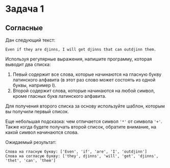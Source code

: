# Задача 1
## Согласные
Дан следующий текст:
```
Even if they are djinns, I will get djinns that can outdjinn them.
```
Используя регулярные выражения, напишите программу, которая выводит два списка:

1. Певый содержит все слова, которые начинаются на гласную букву латинского алфавита (в этот раз слово может состоять из одной буквы, например I).
2. Второй содержит слова, которые начинаются на любой символ, кроме гласных букв латинского алфавита.

Для получения второго списка за основу используйте шаблон, которым вы получили первый список.

Еще небольшая подсказка: чем отличается символ `'*'` от символа `'+'`. Также когда будете получать второй список, обратите внимание, на какой символ начинаются слова.

Ожидаемый результат:
```
Слова на гласную букву: ['Even', 'if', 'are', 'I', 'outdjinn']
Слова на согласую букву: ['they', djinns', 'will', 'get', 'djinns', 'thet', 'can', 'them']
```